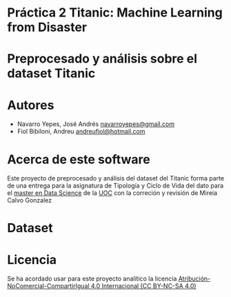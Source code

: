 # Práctica 2 Titanic: Machine Learning from Disaster
# Preprocesado y análisis sobre el dataset Titanic
# Autores 
* Navarro Yepes, José Andrés navarroyepes@gmail.com
* Fiol Bibiloni, Andreu      andreufiol@hotmail.com
# Acerca de este software
Este proyecto de preprocesado y análisis del dataset del Titanic forma parte de una entrega para la asignatura de Tipología y Ciclo de Vida del dato para el [master en Data Science](https://estudios.uoc.edu/es/masters-universitarios/data-science/presentacion=) de la [UOC](https://www.uoc.edu/portal/es/index.html) con la correción y revisión de Mireia Calvo Gonzalez
# Dataset

# Licencia
Se ha acordado usar para este proyecto analítico la licencia [Atribución-NoComercial-CompartirIgual 4.0 Internacional (CC BY-NC-SA 4.0)](https://creativecommons.org/licenses/by-nc-sa/4.0/deed.es)
